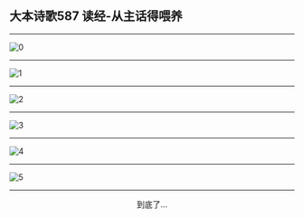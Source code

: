 
## 大本诗歌587 读经-从主话得喂养
        
<div id="aplayer0"></div>

---

<img alt="0" data-original="https://cdn.jsdelivr.net/gh/k34869/shi/data/d0586/0">

---

<img alt="1" data-original="https://cdn.jsdelivr.net/gh/k34869/shi/data/d0586/1">

---

<img alt="2" data-original="https://cdn.jsdelivr.net/gh/k34869/shi/data/d0586/2">

---

<img alt="3" data-original="https://cdn.jsdelivr.net/gh/k34869/shi/data/d0586/3">

---

<img alt="4" data-original="https://cdn.jsdelivr.net/gh/k34869/shi/data/d0586/4">

---

<img alt="5" data-original="https://cdn.jsdelivr.net/gh/k34869/shi/data/d0586/5">

---

<p style="text-align: center">到底了...</p>

<script src="/js/dist-view.js"></script>

<script>
MAIN.id = 'd0586';
        
const ap0 = new APlayer({
    container: document.getElementById('aplayer0'),
    volume: 1,
    loop: 'none',
    preload: 'none',
    audio: [{
        name: '大本诗歌587.mp3',
        artist: '大本诗歌',
        url: 'https://res.wx.qq.com/voice/getvoice?mediaid=MzI0NTk3MDM5M18yMjQ3NDk1MDE5',
        cover: '/favicon'
    }]
});
</script>

